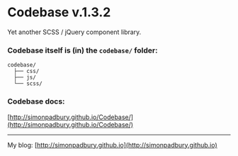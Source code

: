 # Codebase v.1.3.2

Yet another SCSS / jQuery component library.

### Codebase itself is (in) the `codebase/` folder:

```
codebase/
  ├── css/
  ├── js/
  └── scss/
```

### Codebase docs:

[http://simonpadbury.github.io/Codebase/](http://simonpadbury.github.io/Codebase/)

---

My blog: [http://simonpadbury.github.io](http://simonpadbury.github.io)

